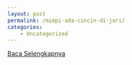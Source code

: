 ```yaml
---
layout: post
permalink: /mimpi-ada-cincin-di-jari/
categories:
    - Uncategorized
---
```


[Baca Selengkapnya](/02)